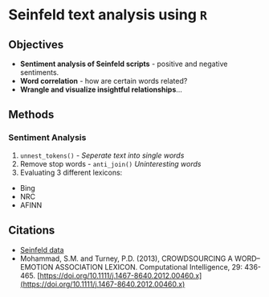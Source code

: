 # Seinfeld text analysis using `R`

## Objectives
- **Sentiment analysis of Seinfeld scripts** - positive and negative sentiments.
- **Word correlation** - how are certain words related?
- **Wrangle and visualize insightful relationships**...

## Methods
<!--- maybe break down by step and give brief summary, such as data wrangling with tidytext to seperate words grouped by "x" to investigate "y" --->
### Sentiment Analysis
1. `unnest_tokens()` - *Seperate text into single words*
2. Remove stop words - `anti_join()` *Uninteresting words*
3.  Evaluating 3 different lexicons:
- Bing
- NRC
- AFINN
## Citations
- [Seinfeld data](https://www.kaggle.com/datasets/thec03u5/seinfeld-chronicles)
- Mohammad, S.M. and Turney, P.D. (2013), CROWDSOURCING A WORD–EMOTION ASSOCIATION LEXICON. Computational Intelligence, 29: 436-465. [https://doi.org/10.1111/j.1467-8640.2012.00460.x](https://doi.org/10.1111/j.1467-8640.2012.00460.x)
